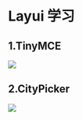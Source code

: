 # Layui 学习

## 1.TinyMCE
![](https://img-blog.csdnimg.cn/2020033021413914.gif)

## 2.CityPicker
![](https://img-blog.csdnimg.cn/20200409210858251.gif)